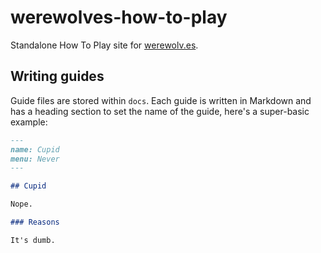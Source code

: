 # werewolves-how-to-play

Standalone How To Play site for [werewolv.es](https://werewolv.es).

## Writing guides

Guide files are stored within `docs`. Each guide is written in Markdown and has a heading section to set the name of the guide, here's a super-basic example:

```markdown
---
name: Cupid
menu: Never
---

## Cupid

Nope.

### Reasons

It's dumb.
```
